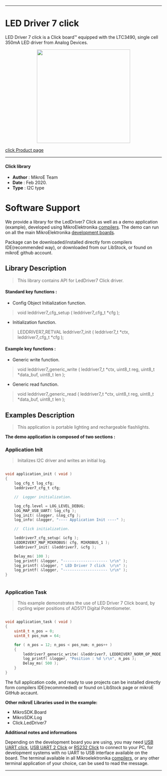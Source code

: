 
---
# LED Driver 7 click

LED Driver 7 click is a Click board™ equipped with the LTC3490, single cell 350mA LED driver from Analog Devices.

<p align="center">
  <img src="https://download.mikroe.com/images/click_for_ide/leddriver7_click.png" height=300px>
</p>

[click Product page](<https://www.mikroe.com/led-driver-7-click>)

---


#### Click library 

- **Author**        : MikroE Team
- **Date**          : Feb 2020.
- **Type**          : I2C type


# Software Support

We provide a library for the LedDriver7 Click 
as well as a demo application (example), developed using MikroElektronika 
[compilers](https://shop.mikroe.com/compilers). 
The demo can run on all the main MikroElektronika [development boards](https://shop.mikroe.com/development-boards).

Package can be downloaded/installed directly form compilers IDE(recommended way), or downloaded from our LibStock, or found on mikroE github account. 

## Library Description

> This library contains API for LedDriver7 Click driver.

#### Standard key functions :

- Config Object Initialization function.
> void leddriver7_cfg_setup ( leddriver7_cfg_t *cfg ); 
 
- Initialization function.
> LEDDRIVER7_RETVAL leddriver7_init ( leddriver7_t *ctx, leddriver7_cfg_t *cfg );

#### Example key functions :

- Generic write function.
> void leddriver7_generic_write ( leddriver7_t *ctx, uint8_t reg, uint8_t *data_buf, uint8_t len );
 
- Generic read function.
> void leddriver7_generic_read ( leddriver7_t *ctx, uint8_t reg, uint8_t *data_buf, uint8_t len );

## Examples Description

> This application is portable lighting and rechargeable flashlights.

**The demo application is composed of two sections :**

### Application Init 

> Initalizes I2C driver and writes an initial log.

```c

void application_init ( void )
{
    log_cfg_t log_cfg;
    leddriver7_cfg_t cfg;

    //  Logger initialization.

    log_cfg.level = LOG_LEVEL_DEBUG;
    LOG_MAP_USB_UART( log_cfg );
    log_init( &logger, &log_cfg );
    log_info( &logger, "---- Application Init ----" );

    //  Click initialization.

    leddriver7_cfg_setup( &cfg );
    LEDDRIVER7_MAP_MIKROBUS( cfg, MIKROBUS_1 );
    leddriver7_init( &leddriver7, &cfg );

    Delay_ms( 100 );
    log_printf( &logger, "-------------------- \r\n" );
    log_printf( &logger, " LED Driver 7 click  \r\n" );
    log_printf( &logger, "-------------------- \r\n" );
}
  
```

### Application Task

> This example demonstrates the use of LED Driver 7 Click board,
> by cycling wiper positions of AD5171 Digital Potentiometer.

```c

void application_task ( void )
{
    uint8_t n_pos = 0;
    uint8_t pos_num = 64;

    for ( n_pos = 12; n_pos < pos_num; n_pos++ )
    {
        leddriver7_generic_write( &leddriver7, LEDDRIVER7_NORM_OP_MODE, &n_pos, 1 );
        log_printf( &logger, "Position : %d \r\n", n_pos );
        Delay_ms( 500 );
    }
}  

```

The full application code, and ready to use projects can be  installed directly form compilers IDE(recommneded) or found on LibStock page or mikroE GitHub accaunt.

**Other mikroE Libraries used in the example:** 

- MikroSDK.Board
- MikroSDK.Log
- Click.LedDriver7

**Additional notes and informations**

Depending on the development board you are using, you may need 
[USB UART click](https://shop.mikroe.com/usb-uart-click), 
[USB UART 2 Click](https://shop.mikroe.com/usb-uart-2-click) or 
[RS232 Click](https://shop.mikroe.com/rs232-click) to connect to your PC, for 
development systems with no UART to USB interface available on the board. The 
terminal available in all Mikroelektronika 
[compilers](https://shop.mikroe.com/compilers), or any other terminal application 
of your choice, can be used to read the message.



---

